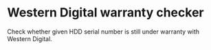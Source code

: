 # Western Digital warranty checker

Check whether given HDD serial number is still under warranty
with Western Digital.
